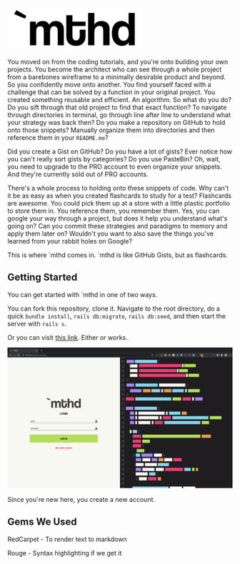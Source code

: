 ![mthd logo](/app/assets/images/logo.png)

You moved on from the coding tutorials, and you're onto building your own projects. You become the architect who can see through a whole project from a barebones wireframe to a minimally desirable product and beyond. So you confidently move onto another. You find yourself faced with a challenge that can be solved by a function in your original project. You created something reusable and efficient. An algorithm. So what do you do? Do you sift through that old project to find that exact function? To navigate through directories in terminal, go through line after line to understand what your strategy was back then? Do you make a repository on GitHub to hold onto those snippets? Manually organize them into directories and then reference them in your `README.me`?

Did you create a Gist on GitHub? Do you have a lot of gists? Ever notice how you can't really sort gists by categories? Do you use PasteBin? Oh, wait, you need to upgrade to the PRO account to even organize your snippets. And they're currently sold out of PRO accounts.

There's a whole process to holding onto these snippets of code. Why can't it be as easy as when you created flashcards to study for a test? Flashcards are awesome. You could pick them up at a store with a little plastic portfolio to store them in. You reference them, you remember them. Yes, you can google your way through a project, but does it help you understand what's going on? Can you commit these strategies and paradigms to memory and apply them later on? Wouldn't you want to also save the things you've learned from your rabbit holes on Google?

This is where \`mthd comes in. \`mthd is like GitHub Gists, but as flashcards.

## Getting Started

You can get started with \`mthd in one of two ways.

You can fork this repository, clone it. Navigate to the root directory, do a quick `bundle install`, `rails db:migrate`, `rails db:seed`, and then start the server with `rails s`.

Or you can visit [this link](tbd). Either or works.

![login](/app/assets/screenshots/login.png)

Since you're new here, you create a new account.

## Gems We Used
RedCarpet - To render text to markdown

Rouge - Syntax highlighting if we get it
